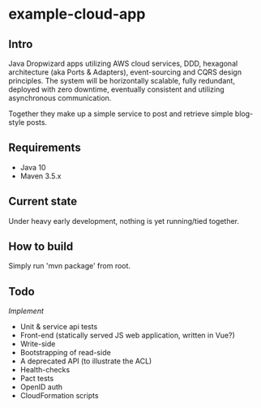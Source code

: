 # example-cloud-app

## Intro
Java Dropwizard apps utilizing AWS cloud services, DDD, hexagonal architecture (aka Ports & Adapters), event-sourcing and CQRS design principles.
The system will be horizontally scalable, fully redundant, deployed with zero downtime, eventually consistent and utilizing asynchronous communication.

Together they make up a simple service to post and retrieve simple blog-style posts.

## Requirements
- Java 10
- Maven 3.5.x

## Current state
Under heavy early development, nothing is yet running/tied together.

## How to build
Simply run 'mvn package' from root.

## Todo
*Implement*
- Unit & service api tests
- Front-end (statically served JS web application, written in Vue?)
- Write-side
- Bootstrapping of read-side
- A deprecated API (to illustrate the ACL)
- Health-checks
- Pact tests
- OpenID auth
- CloudFormation scripts